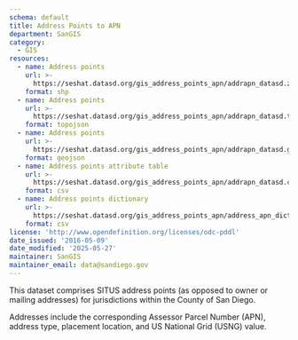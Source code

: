 ```yaml
---
schema: default
title: Address Points to APN
department: SanGIS
category:
  - GIS
resources:
  - name: Address points
    url: >-
      https://seshat.datasd.org/gis_address_points_apn/addrapn_datasd.zip
    format: shp
  - name: Address points
    url: >-
      https://seshat.datasd.org/gis_address_points_apn/addrapn_datasd.topo.json
    format: topojson
  - name: Address points
    url: >-
      https://seshat.datasd.org/gis_address_points_apn/addrapn_datasd.geojson
    format: geojson
  - name: Address points attribute table
    url: >-
      https://seshat.datasd.org/gis_address_points_apn/addrapn_datasd.csv
    format: csv
  - name: Address points dictionary
    url: >-
      https://seshat.datasd.org/gis_address_points_apn/address_apn_dictionary_datasd.csv
    format: csv
license: 'http://www.opendefinition.org/licenses/odc-pddl'
date_issued: '2016-05-09'
date_modified: '2025-05-27'
maintainer: SanGIS
maintainer_email: data@sandiego.gov
---
```

This dataset comprises SITUS address points (as opposed to owner or mailing addresses) for jurisdictions within the County of San Diego.
<!--more-->
Addresses include the corresponding Assessor Parcel Number (APN), address type, placement location, and US National Grid (USNG) value.
